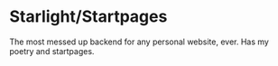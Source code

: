 # Starlight/Startpages

The most messed up backend for any personal website, ever. Has my poetry and startpages.
